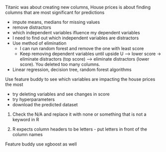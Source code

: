 Titanic was about creating new columns, House prices is about finding columns that are most significant for predictions
- impute means, medians for missing values
- remove distractors
- which independent variables ifluence my dependent variables
- I need to find out which independent variables are distractors
- Use method of elimination
    - I can run random forest and remove the one with least score
    - Keep removing dependent variables until upside U --> lower score -> eliminate distractors (top score) --> eliminate distractors (lower score). You deleted too many columns.  
- Linear regression, decision tree, random forest algorithms


Use feature buddy to see which variables are impacting the house prices the most
- try deleting variables and see changes in score
- try hyperparameters
- download the predicted dataset


1. Check the N/A and replace it with none or something that is not a keyword in R

2. R expects column headers to be letters - put letters in front of the column names

Feature buddy use xgboost as well